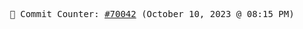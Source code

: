 <p align="center">
    <samp>
        📮 Commit Counter: <a href="https://github.com/Javascript-void0/Javascript-void0/commits/main">#70042</a> (October 10, 2023 @ 08:15 PM)
    </samp>
</p>
